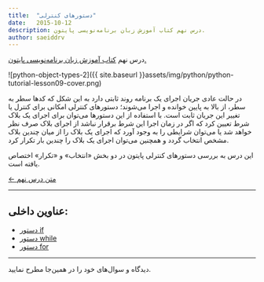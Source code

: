 ```yaml
---
title:  "دستورهای کنترلی"
date:   2015-10-12
description: درس نهم کتاب آموزش زبان برنامه‌نویسی پایتون.
author: saeiddrv
---
```


درس نهم [کتاب آموزش زبان برنامه‌نویسی پایتون.](http://coderz.ir/python)

![python-object-types-2]({{ site.baseurl }}assets/img/python/python-tutorial-lesson09-cover.png)

در حالت عادی جریان اجرای یک برنامه روند ثابتی دارد به این شکل که کدها سطر به سطر، از بالا به پایین خوانده و اجرا می‌شوند؛ دستورهای کنترلی امکانی برای کنترل یا تغییر این جریان ثابت است. با استفاده از این دستورها می‌توان برای اجرای یک بلاک شرط تعیین کرد که اگر در زمان اجرا این شرط برقرار نباشد از اجرای بلاک صرف نظر خواهد شد یا می‌توان شرایطی را به وجود آورد که اجرای یک بلاک را از میان چندین بلاک مشخص انتخاب گردد و همچنین می‌توان اجرای یک بلاک را چندین بار تکرار کرد.

این درس به بررسی دستورهای کنترلی پایتون در دو بخش «انتخاب» و «تکرار» اختصاص یافته است.


[← متن درس نهم](http://python.coderz.ir/lessons/l09.html)

---
عناوین داخلی:
---
* [دستور if](http://python.coderz.ir/lessons/l09.html#if)
* [دستور while](http://python.coderz.ir/lessons/l09.html#while)
* [دستور for](http://python.coderz.ir/lessons/l09.html#for)


---

دیدگاه و سوال‌های خود را در همین‌جا مطرح نمایید.
